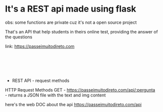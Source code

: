 # It's a REST api made using flask

<p1>obs: some functions are private cuz it's not a open source project<p1>
  
 That's an API that help students in theirs online test, providing the answer of the questions
  
 link:  https://passeimuitodireto.com
  
  
  
  <br>
  <br>
  <br>
  <br>
  
  
 - REST API - request methods
  
  HTTP Request Methods
  GET - https://passeimuitodireto.com/api/:pergunta - returns a JSON file with the text and img content

  here's the web DOC about the api https://passeimuitodireto.com/api
